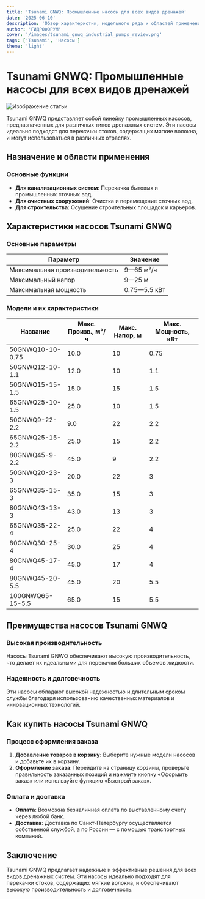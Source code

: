 ```yaml
---
title: 'Tsunami GNWQ: Промышленные насосы для всех видов дренажей'
date: '2025-06-10'
description: 'Обзор характеристик, модельного ряда и областей применения промышленных насосов Tsunami GNWQ для различных типов дренажей.'
author: 'ГИДРОФОРУМ'
cover: '/images/tsunami_gnwq_industrial_pumps_review.png'
tags: ['Tsunami', 'Насосы']
theme: 'light'
---
```


# Tsunami GNWQ: Промышленные насосы для всех видов дренажей

![Изображение статьи](/images/tsunami_gnwq_industrial_pumps_review.94754605)

Tsunami GNWQ представляет собой линейку промышленных насосов, предназначенных для различных типов дренажных систем. Эти насосы идеально подходят для перекачки стоков, содержащих мягкие волокна, и могут использоваться в различных отраслях.

## Назначение и области применения

### Основные функции
- **Для канализационных систем**: Перекачка бытовых и промышленных сточных вод.
- **Для очистных сооружений**: Очистка и перемещение сточных вод.
- **Для строительства**: Осушение строительных площадок и карьеров.

## Характеристики насосов Tsunami GNWQ

### Основные параметры
| Параметр                | Значение                     |
|-------------------------|------------------------------|
| Максимальная производительность  | 9—65 м³/ч                  |
| Максимальный напор       | 9—25 м                    |
| Максимальная мощность     | 0.75—5.5 кВт                 |

### Модели и их характеристики

| Название          | Макс. Произв., м³/ч | Макс. Напор, м | Макс. Мощность, кВт |
|-------------------|----------------------|---------------|------------------------|
| 50GNWQ10-10-0.75  | 10.0                 | 10            | 0.75                  |
| 50GNWQ12-10-1.1   | 12.0                 | 10            | 1.1                   |
| 50GNWQ15-15-1.5   | 15.0                 | 15            | 1.5                   |
| 65GNWQ25-10-1.5   | 25.0                 | 10            | 1.5                   |
| 50GNWQ9-22-2.2    | 9.0                  | 22            | 2.2                   |
| 65GNWQ25-15-2.2   | 25.0                 | 15            | 2.2                   |
| 80GNWQ45-9-2.2    | 45.0                 | 9             | 2.2                   |
| 50GNWQ20-23-3     | 20.0                 | 22            | 3                     |
| 65GNWQ35-15-3     | 35.0                 | 15            | 3                     |
| 80GNWQ43-13-3     | 43.0                 | 13            | 3                     |
| 65GNWQ35-22-4     | 25.0                 | 22            | 4                     |
| 80GNWQ30-25-4     | 30.0                 | 25            | 4                     |
| 80GNWQ45-17-4     | 45.0                 | 17            | 4                     |
| 80GNWQ45-20-5.5   | 45.0                 | 20            | 5.5                   |
| 100GNWQ65-15-5.5  | 65.0                 | 15            | 5.5                   |

## Преимущества насосов Tsunami GNWQ

### Высокая производительность
Насосы Tsunami GNWQ обеспечивают высокую производительность, что делает их идеальными для перекачки больших объемов жидкости.

### Надежность и долговечность
Эти насосы обладают высокой надежностью и длительным сроком службы благодаря использованию качественных материалов и инновационных технологий.

## Как купить насосы Tsunami GNWQ

### Процесс оформления заказа

1. **Добавление товаров в корзину**: Выберите нужные модели насосов и добавьте их в корзину.
2. **Оформление заказа**: Перейдите на страницу корзины, проверьте правильность заказанных позиций и нажмите кнопку «Оформить заказ» или используйте функцию «Быстрый заказ».

### Оплата и доставка

- **Оплата**: Возможна безналичная оплата по выставленному счету через любой банк.
- **Доставка**: Доставка по Санкт-Петербургу осуществляется собственной службой, а по России — с помощью транспортных компаний.

## Заключение

Tsunami GNWQ предлагает надежные и эффективные решения для всех видов дренажных систем. Эти насосы идеально подходят для перекачки стоков, содержащих мягкие волокна, и обеспечивают высокую производительность и долговечность.